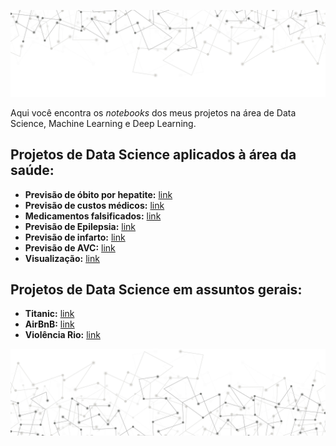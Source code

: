 <p align="center">
  <img src="/img/img_readme_sup.JPEG" >
</p>




Aqui você encontra os *notebooks* dos meus projetos na área de Data Science, Machine Learning e Deep Learning.

## Projetos de Data Science aplicados à área da saúde:
* __Previsão de óbito por hepatite:__ [link](https://github.com/caiosainvallio/data_science/blob/master/previsao-hepatite.ipynb)
* __Previsão de custos médicos:__ [link](https://github.com/caiosainvallio/data_science/blob/master/previsao-custos.ipynb)
* __Medicamentos falsificados:__ [link](https://github.com/caiosainvallio/data_science/blob/master/medicamentos_falsificados.ipynb)
* __Previsão de Epilepsia:__ [link](https://github.com/caiosainvallio/data_science/blob/master/previsao_eplepsia.ipynb)
* __Previsão de infarto:__ [link](https://github.com/caiosainvallio/data_science/blob/master/previsao-infarto.ipynb)
* __Previsão de AVC:__ [link](https://github.com/caiosainvallio/data_science/blob/master/previsao-avc.ipynb)
* __Visualização:__ [link](https://github.com/caiosainvallio/data_science/blob/master/teds-d_visualizacao.ipynb)

## Projetos de Data Science em assuntos gerais:
* __Titanic:__ [link](http://bit.ly/38fR9SZ)
* __AirBnB:__ [link](http://bit.ly/39yhYCl)
* __Violência Rio:__ [link](http://bit.ly/2QlTkxi)




<p align="center">
  <img src="/img/img_readme_inf.JPEG" >
</p>
